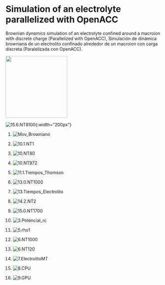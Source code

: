 # Simulation of an electrolyte parallelized with OpenACC
Brownian dynamics simulation of an electrolyte confined around a macroion with discrete charge (Parallelized with OpenACC),
Simulación de dinámica browniana de un electrolito confinado alrededor de un macroion con carga discreta (Paralelizada con OpenACC).

<img src="Images/1.Mov_Browniano.png" width="200">

![15.6.NT8100](Images/15.6.NT8100.png){:width="200px"}

1. ![Mov_Browniano](Images/1.Mov_Browniano.png)
2. ![10.1.NT1](Images/10.1.NT1.png)
3. ![10.NT80](Images/10.NT80.png)
4. ![10.NT972](Images/10.NT972.png)
5. ![11.1.Tiempos_Thomson](Images/11.1.Tiempos_Thomson.png)
6. ![13.0.NT1000](Images/13.0.NT1000.png)
7. ![13.Tiempos_Electrolito](Images/13.Tiempos_Electrolito.png)
8. ![14.2.NT2](Images/14.2.NT2.png)
9. ![15.0.NT1700](Images/15.0.NT1700.png)

11. ![3.Potencial_rc](Images/3.Potencial_rc.png)
12. ![5.rho1](Images/5.rho1.png)
13. ![6.NT1000](Images/6.NT1000.png)
14. ![6.NT120](Images/6.NT120.png)
15. ![7.ElectrolitoMT](Images/7.ElectrolitoMT.png)
16. ![8.CPU](Images/8.CPU.png)
17. ![9.GPU](Images/9.GPU.png)
